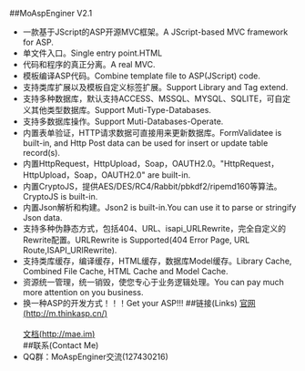 ##MoAspEnginer V2.1
* 一款基于JScript的ASP开源MVC框架。A JScript-based MVC framework for ASP.
* 单文件入口。Single entry point.HTML
* 代码和程序的真正分离。A real MVC.
* 模板编译ASP代码。Combine template file to ASP(JScript) code.
* 支持类库扩展以及模板自定义标签扩展。Support Library and Tag extend.
* 支持多种数据库，默认支持ACCESS、MSSQL、MYSQL、SQLITE，可自定义其他类型数据库。Support Muti-Type-Databases.
* 支持多数据库操作。Support Muti-Databases-Operate.
* 内置表单验证，HTTP请求数据可直接用来更新数据库。FormValidatee is built-in, and Http Post data can be used for insert or update table record(s).
* 内置HttpRequest，HttpUpload，Soap，OAUTH2.0。"HttpRequest，HttpUpload，Soap，OAUTH2.0" are built-in.
* 内置CryptoJS，提供AES/DES/RC4/Rabbit/pbkdf2/ripemd160等算法。CryptoJS is built-in.
* 内置Json解析和构建。Json2 is built-in.You can use it to parse or stringify Json data.
* 支持多种伪静态方式，包括404、URL、isapi_URLRewrite，完全自定义的Rewrite配置。URLRewrite is Supported(404 Error Page, URL Route,ISAPI_URIRewrite).
* 支持类库缓存，编译缓存，HTML缓存，数据库Model缓存。Library Cache, Combined File Cache, HTML Cache and Model Cache.
* 资源统一管理，统一销毁，使您专心于业务逻辑处理。You can pay much more attention on you business.
* 换一种ASP的开发方式！！！Get your ASP!!!
##链接(Links)
[官网(http://m.thinkasp.cn/)](http://m.thinkasp.cn/)<br />  
[文档(http://mae.im)](http://mae.im)<br />
##联系(Contact Me)
* QQ群：MoAspEnginer交流(127430216)